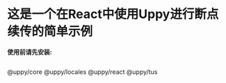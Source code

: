 # 这是一个在React中使用Uppy进行断点续传的简单示例


**使用前请先安装:**

>```
@uppy/core
@uppy/locales
@uppy/react
@uppy/tus
```